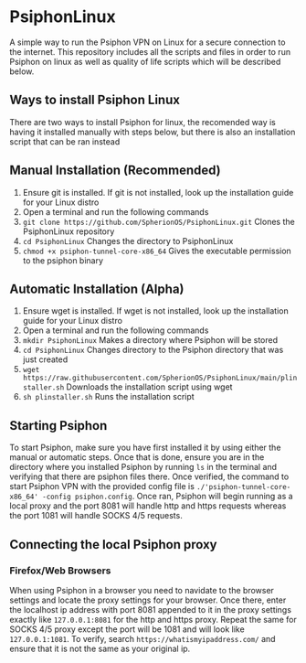 # PsiphonLinux

A simple way to run the Psiphon VPN on Linux for a secure connection to the internet. This repository includes all the scripts and files in order to run Psiphon on linux as well as quality of life scripts which will be described below.

## Ways to install Psiphon Linux
There are two ways to install Psiphon for linux, the recomended way is having it installed manually with steps below, but there is also an installation script that can be ran instead

## Manual Installation (Recommended)
1. Ensure git is installed. If git is not installed, look up the installation guide for your Linux distro
2. Open a terminal and run the following commands
3. `git clone https://github.com/SpherionOS/PsiphonLinux.git` Clones the PsiphonLinux repository
4. `cd PsiphonLinux` Changes the directory to PsiphonLinux
5. `chmod +x psiphon-tunnel-core-x86_64` Gives the executable permission to the psiphon binary

## Automatic Installation (Alpha)
1. Ensure wget is installed. If wget is not installed, look up the installation guide for your Linux distro
2. Open a terminal and run the following commands
3. `mkdir PsiphonLinux` Makes a directory where Psiphon will be stored
4. `cd PsiphonLinux` Changes directory to the Psiphon directory that was just created
5. `wget https://raw.githubusercontent.com/SpherionOS/PsiphonLinux/main/plinstaller.sh` Downloads the installation script using wget
6. `sh plinstaller.sh` Runs the installation script

## Starting Psiphon
To start Psiphon, make sure you have first installed it by using either the manual or automatic steps. Once that is done, ensure you are in the directory where you installed Psiphon by running `ls` in the terminal and verifying that there are psiphon files there. Once verified, the command to start Psiphon VPN with the provided config file is `./'psiphon-tunnel-core-x86_64' -config psiphon.config`. Once ran, Psiphon will begin running as a local proxy and the port 8081 will handle http and https requests whereas the port 1081 will handle SOCKS 4/5 requests.

## Connecting the local Psiphon proxy
### Firefox/Web Browsers
When using Psiphon in a browser you need to navidate to the browser settings and locate the proxy settings for your browser. Once there, enter the localhost ip address with port 8081 appended to it in the proxy settings exactly like `127.0.0.1:8081` for the http and https proxy. Repeat the same for SOCKS 4/5 proxy except the port will be 1081 and will look like `127.0.0.1:1081`. To verify, search `https://whatismyipaddress.com/` and ensure that it is not the same as your original ip.
